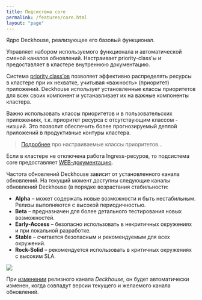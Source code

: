 ```yaml
---
title: Подсистема core
permalink: /features/core.html
layout: "page"
---
```


Ядро Deckhouse, реализующее его базовый функционал.

Управляет набором используемого функционала и автоматической сменой каналов обновлений. Настраивает priority-class'ы и предоставляет в кластере внутреннюю документацию.

Система [priority class’ов](https://kubernetes.io/docs/concepts/configuration/pod-priority-preemption/#priorityclass) позволяет эффективно распределять ресурсы в кластере при их нехватке, учитывая «важность» (приоритет) приложений. Deckhouse использует установленные классы приоритетов для всех своих компонент и устанавливает их на важные компоненты кластера.

Важно использовать классы приоритетов и в пользовательских приложениях, т.к. приоритет ресурса с отсутствующим классом - низший. Это позволит обеспечить более прогнозируемый деплой приложений в продуктивные контуры кластера.

> [Подробнее](/modules/010-priority-class/) про настраиваемые классы приоритетов...

Если в кластере не отключена работа Ingress-ресуров, то подсистема core предоставляет [WEB-документацию](/features/core-faq.html#как-найти-документацию-по-установленной-у-меня-версии).

Частота обновлений Deckhouse зависит от установленного канала обновлений.
На текущий момент доступны следующие каналы обновлений Deckhouse (в порядке возрастания стабильности:
- **Alpha** – может содержать новые возможности и быть нестабильным. Релизы выполняются с высокой периодичностью.
- **Beta** – предназначен для более детального тестирования новых возможностей. 
- **Early-Access** – безопасно использовать в некритичных окружениях и при локальной разработке.
- **Stable** – считается безопасным и рекомендуемым для всех окружений. 
- **Rock-Solid** – рекомендуется использовать в критичных окружениях с высоким SLA.

![](/images/release-channels.png)

При [изменении](/modules/020-deckhouse/configuration.html) релизного канала *Deckhouse*, он будет автоматически изменен, когда совпадут версии текущего и желаемого канала обновлений.
